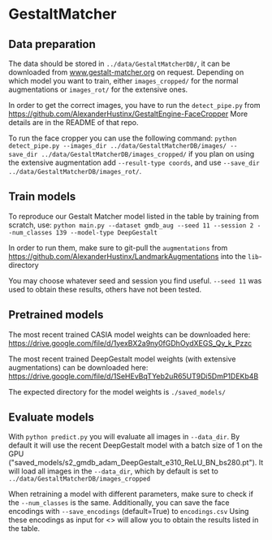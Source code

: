 # GestaltMatcher

## Data preparation
The data should be stored in `../data/GestaltMatcherDB/`, it can be downloaded from www.gestalt-matcher.org on request.
Depending on which model you want to train, either `images_cropped/` for the normal augmentations or `images_rot/` for the extensive ones.

In order to get the correct images, you have to run the `detect_pipe.py` from https://github.com/AlexanderHustinx/GestaltEngine-FaceCropper
More details are in the README of that repo.

To run the face cropper you can use the following command: 
`python detect_pipe.py --images_dir ../data/GestaltMatcherDB/images/ --save_dir ../data/GestaltMatcherDB/images_cropped/` 
if you plan on using the extensive augmentation add `--result-type coords`, and use 
`--save_dir ../data/GestaltMatcherDB/images_rot/`.

## Train models
To reproduce our Gestalt Matcher model listed in the table by training from scratch, use:
`python main.py --dataset gmdb_aug --seed 11 --session 2 --num_classes 139 --model-type DeepGestalt`

In order to run them, make sure to git-pull the `augmentations` from https://github.com/AlexanderHustinx/LandmarkAugmentations into the `lib`-directory

You may choose whatever seed and session you find useful.
`--seed 11` was used to obtain these results, others have not been tested.

## Pretrained models
The most recent trained CASIA model weights can be downloaded here:
https://drive.google.com/file/d/1yexBX2a9ny0fGDhOydXEGS_Qy_k_Pzzc

The most recent trained DeepGestalt model weights (with extensive augmentations) can be downloaded here:
https://drive.google.com/file/d/1SeHEvBqTYeb2uR65UT9Di5DmP1DEKb4B

The expected directory for the model weights is `./saved_models/`

## Evaluate models
With `python predict.py` you will evaluate all images in `--data_dir`. 
By default it will use the recent DeepGestalt model with a batch size of 1 on the GPU ("saved_models/s2_gmdb_adam_DeepGestalt_e310_ReLU_BN_bs280.pt").
It will load all images in the `--data_dir`, which by default is set to `../data/GestaltMatcherDB/images_cropped`

When retraining a model with different parameters, make sure to check if the `--num_classes` is the same.
Additionally, you can save the face encodings with `--save_encodings` (default=True) to `encodings.csv`
Using these encodings as input for <<INSERT SCRIPT TZUNG>> will allow you to obtain the results listed in the table.